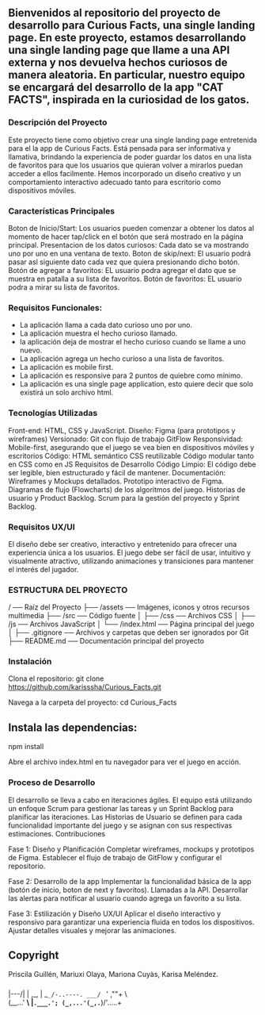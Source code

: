 ## Bienvenidos al repositorio del proyecto de desarrollo para Curious Facts, una single landing page. En este proyecto, estamos desarrollando una single landing page que llame a una API externa y nos devuelva hechos curiosos de manera aleatoria. En particular, nuestro equipo se encargará del desarrollo de la app "CAT FACTS", inspirada en la curiosidad de los gatos.

### Descripción del Proyecto
Este proyecto tiene como objetivo crear una single landing page entretenida para el la app de Curious Facts. Está pensada para ser informativa y llamativa, brindando la experiencia de poder guardar los datos en una lista de favoritos para que los usuarios que quieran volver a mirarlos puedan acceder a ellos facilmente. Hemos incorporado un diseño creativo y un comportamiento interactivo adecuado tanto para escritorio como dispositivos móviles.

### Características Principales
Boton de Inicio/Start: Los usuarios pueden comenzar a obtener los datos al momento de hacer tap/click en el botón que será mostrado en la página principal.
Presentacion de los datos curiosos: Cada dato se va mostrando uno por uno en una ventana de texto.
Boton de skip/next: El usuario podrá pasar asl siguiente dato cada vez que quiera presionando dicho botón.
Botón de agregar a favoritos: EL usuario podra agregar el dato que se muestra en patalla a su lista de favoritos.
Botón de favoritos: EL usuario podra a mirar su lista de favoritos.

### Requisitos Funcionales:
- La aplicación llama a cada dato curioso uno por uno.
- La aplicación muestra el hecho curioso llamado.
- la aplicación deja de mostrar el hecho curioso cuando se llame a uno nuevo.
- La aplicación agrega un hecho curioso a una lista de favoritos.
- La aplicación es mobile first.
- La aplicación es responsive para 2 puntos de quiebre como mínimo.
- La aplicación es una single page application, esto quiere decir que solo existirá un solo archivo html.

### Tecnologías Utilizadas
Front-end: HTML, CSS y JavaScript.
Diseño: Figma (para prototipos y wireframes)
Versionado: Git con flujo de trabajo GitFlow
Responsividad: Mobile-first, asegurando que el juego se vea bien en dispositivos móviles y escritorios
Código:
HTML semántico
CSS reutilizable
Código modular tanto en CSS como en JS
Requisitos de Desarrollo
Código Limpio: El código debe ser legible, bien estructurado y fácil de mantener.
Documentación:
Wireframes y Mockups detallados.
Prototipo interactivo de Figma.
Diagramas de flujo (Flowcharts) de los algoritmos del juego.
Historias de usuario y Product Backlog.
Scrum para la gestión del proyecto y Sprint Backlog.
### Requisitos UX/UI
El diseño debe ser creativo, interactivo y entretenido para ofrecer una experiencia única a los usuarios. El juego debe ser fácil de usar, intuitivo y visualmente atractivo, utilizando animaciones y transiciones para mantener el interés del jugador.


### ESTRUCTURA DEL PROYECTO
/ ── Raíz del Proyecto
├── /assets ── Imágenes, iconos y otros recursos multimedia
├── /src ── Código fuente
│   ├── /css ── Archivos CSS
│   ├── /js ── Archivos JavaScript
│   └── /index.html ── Página principal del juego
│
├── .gitignore ── Archivos y carpetas que deben ser ignorados por Git
├── README.md ── Documentación principal del proyecto


### Instalación
Clona el repositorio:
git clone  https://github.com/karisssha/Curious_Facts.git

Navega a la carpeta del proyecto:
cd Curious_Facts

## Instala las dependencias:
npm install

Abre el archivo index.html en tu navegador para ver el juego en acción.

### Proceso de Desarrollo
El desarrollo se lleva a cabo en iteraciones ágiles. El equipo está utilizando un enfoque Scrum para gestionar las tareas y un Sprint Backlog para planificar las iteraciones. Las Historias de Usuario se definen para cada funcionalidad importante del juego y se asignan con sus respectivas estimaciones. Contribuciones

Fase 1: Diseño y Planificación
    Completar wireframes, mockups y prototipos de Figma.
    Establecer el flujo de trabajo de GitFlow y configurar el repositorio.

Fase 2: Desarrollo de la app
    Implementar la funcionalidad básica de la app (botón de inicio, boton de next y favoritos).
    Llamadas a la API.
    Desarrollar las alertas para notificar al usuario cuando agrega un favorito a su lista.

Fase 3: Estilización y Diseño UX/UI
    Aplicar el diseño interactivo y responsivo para garantizar una experiencia fluida en todos los dispositivos.
    Ajustar detalles visuales y mejorar las animaciones.

## Copyright
Priscila Guillén, Mariuxi Olaya, Mariona Cuyàs, Karisa Meléndez.
### 
   |\---/|
   | ,_, |
    \_`_/-..----.
 ___/ `   ' ,""+ \  
(__...'   __\    |`.___.';
  (_,...'(_,.`__)/'.....+

